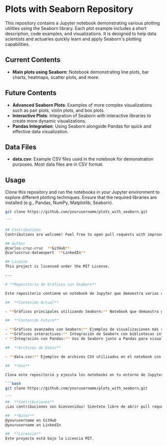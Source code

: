 # Plots with Seaborn Repository

This repository contains a Jupyter notebook demonstrating various plotting utilities using the Seaborn library. Each plot example includes a short description, code examples, and visualizations. It is designed to help data scientists and actuaries quickly learn and apply Seaborn's plotting capabilities.

## Current Contents

- **Main plots using Seaborn**: Notebook demonstrating line plots, bar charts, heatmaps, scatter plots, and more.
  
## Future Contents

- **Advanced Seaborn Plots**: Examples of more complex visualizations such as pair plots, violin plots, and box plots.
- **Interactive Plots**: Integration of Seaborn with interactive libraries to create more dynamic visualizations.
- **Pandas Integration**: Using Seaborn alongside Pandas for quick and effective data visualization.

## Data Files

- **data.csv**: Example CSV files used in the notebook for demonstration purposes. Most data files are in CSV format.

## Usage

Clone this repository and run the notebooks in your Jupyter environment to explore different plotting techniques. Ensure that the required libraries are installed (e.g., Pandas, NumPy, Matplotlib, Seaborn).

```bash
git clone https://github.com/yourusername/plots_with_seaborn.git

´´´

## Contributions
Contributions are welcome! Feel free to open pull requests with improvements, additional notebooks, or corrections.

## Author
@carlos-cruz-cruz  **GitHub**  
@carloscruz-dataexpert  **LinkedIn**  

## License
This project is licensed under the MIT License.

---

# **Repositorio de Gráficos con Seaborn**

Este repositorio contiene un notebook de Jupyter que demuestra varias utilidades de gráficos utilizando la biblioteca Seaborn. Cada ejemplo de gráfico incluye una breve descripción, ejemplos de código y visualizaciones. Está diseñado para ayudar a científicos de datos y actuarios a aprender y aplicar rápidamente las capacidades de gráficos de Seaborn.

##  **Contenido Actual**

- **Gráficos principales utilizando Seaborn:** Notebook que demuestra gráficos de líneas, gráficos de barras, mapas de calor, gráficos de dispersión, y más.

##  **Contenido Futuro**

- **Gráficos avanzados con Seaborn:** Ejemplos de visualizaciones más complejas, como gráficos de pares, gráficos de violín y gráficos de caja.
- **Gráficos interactivos:** Integración de Seaborn con bibliotecas interactivas para crear visualizaciones más dinámicas.
- **Integración con Pandas:** Uso de Seaborn junto a Pandas para visualización de datos de forma rápida y efectiva.

##  **Archivos de Datos**

- **data.csv:** Ejemplos de archivos CSV utilizados en el notebook con fines demostrativos. La mayoría de los archivos de datos están en formato CSV.

##  **Uso**

Clona este repositorio y ejecuta los notebooks en tu entorno de Jupyter para explorar diferentes técnicas de gráficos. Asegúrate de tener instaladas las bibliotecas requeridas (Pandas, NumPy, Matplotlib, Seaborn).

```bash
git clone https://github.com/yourusername/plots_with_seaborn.git

´´´
##  **Contribuciones**
¡Las contribuciones son bienvenidas! Siéntete libre de abrir pull requests con mejoras, ejemplos adicionales o correcciones.

##  **Autor**
@yourusername en GitHub
@yourusername en LinkedIn

##  **Licencia**
Este proyecto está bajo la Licencia MIT.


